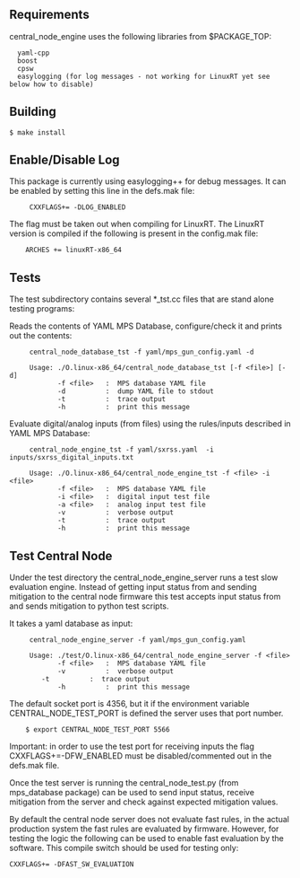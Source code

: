 Requirements
------------

central_node_engine uses the following libraries from $PACKAGE_TOP:

```
  yaml-cpp
  boost
  cpsw
  easylogging (for log messages - not working for LinuxRT yet see below how to disable)
```

Building
--------

```
$ make install
```

Enable/Disable Log
------------------

This package is currently using easylogging++ for debug messages. It can be enabled by setting this line in the defs.mak file:

```
     CXXFLAGS+= -DLOG_ENABLED
```

The flag must be taken out when compiling for LinuxRT. The LinuxRT version is compiled if the following is present in the config.mak file:

```
    ARCHES += linuxRT-x86_64
```
Tests
-----

The test subdirectory contains several *_tst.cc files that are stand alone testing programs:

Reads the contents of YAML MPS Database, configure/check it and prints out the contents:

```     
     central_node_database_tst -f yaml/mps_gun_config.yaml -d

     Usage: ./O.linux-x86_64/central_node_database_tst [-f <file>] [-d]
       	    -f <file>   :  MPS database YAML file
       	    -d          :  dump YAML file to stdout
       	    -t          :  trace output
       	    -h          :  print this message
```

Evaluate digital/analog inputs (from files) using the rules/inputs described in YAML MPS Database:

```
     central_node_engine_tst -f yaml/sxrss.yaml  -i inputs/sxrss_digital_inputs.txt

     Usage: ./O.linux-x86_64/central_node_engine_tst -f <file> -i <file>
            -f <file>   :  MPS database YAML file
       	    -i <file>   :  digital input test file
       	    -a <file>   :  analog input test file
       	    -v          :  verbose output
       	    -t          :  trace output
       	    -h          :  print this message
```

Test Central Node
-----------------

Under the test directory the central_node_engine_server runs a test slow evaluation engine.
Instead of getting input status from and sending mitigation to the central node firmware this
test accepts input status from and sends mitigation to python test scripts.

It takes a yaml database as input:

```
     central_node_engine_server -f yaml/mps_gun_config.yaml

     Usage: ./test/O.linux-x86_64/central_node_engine_server -f <file>
            -f <file>   :  MPS database YAML file
     	    -v          :  verbose output
	    -t          :  trace output
            -h          :  print this message
```

The default socket port is 4356, but it if the environment variable CENTRAL_NODE_TEST_PORT is
defined the server uses that port number.

```
	$ export CENTRAL_NODE_TEST_PORT 5566
```

Important: in order to use the test port for receiving inputs the flag CXXFLAGS+=-DFW_ENABLED must 
be disabled/commented out in the defs.mak file.

Once the test server is running the central_node_test.py (from mps_database package) can be used to send 
input status, receive mitigation from the server and check against expected mitigation values.

By default the central node server does not evaluate fast rules, in the actual production system the
fast rules are evaluated by firmware. However, for testing the logic the following can be used to
enable fast evaluation by the software. This compile switch should be used for testing only:

```
CXXFLAGS+= -DFAST_SW_EVALUATION
```